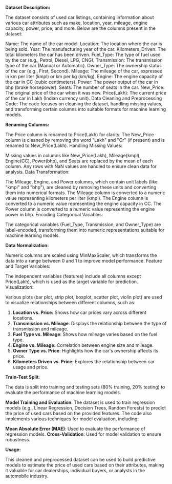 **Dataset Description:**

The dataset consists of used car listings, containing information about various car attributes such as make, location, year, mileage, engine capacity, power, price, and more. Below are the columns present in the dataset:

Name: The name of the car model.
Location: The location where the car is being sold.
Year: The manufacturing year of the car.
Kilometers_Driven: The total kilometers the car has been driven.
Fuel_Type: The type of fuel used by the car (e.g., Petrol, Diesel, LPG, CNG).
Transmission: The transmission type of the car (Manual or Automatic).
Owner_Type: The ownership status of the car (e.g., First, Second).
Mileage: The mileage of the car, expressed in km per liter (kmpl) or km per kg (km/kg).
Engine: The engine capacity of the car in CC (cubic centimeters).
Power: The power output of the car in bhp (brake horsepower).
Seats: The number of seats in the car.
New_Price: The original price of the car when it was new.
Price(Lakh): The current price of the car in Lakh (Indian currency unit).
Data Cleaning and Preprocessing Code:
The code focuses on cleaning the dataset, handling missing values, and transforming certain columns into suitable formats for machine learning models.

**Renaming Columns:**

The Price column is renamed to Price(Lakh) for clarity.
The New_Price column is cleaned by removing the word "Lakh" and "Cr" (if present) and is renamed to New_Price(Lakh).
Handling Missing Values:

Missing values in columns like New_Price(Lakh), Mileage(kmpl), Engine(CC), Power(bhp), and Seats are replaced by the mean of each column.
Any rows with NaN values are handled to ensure clean data for analysis.
Data Transformation:

The Mileage, Engine, and Power columns, which contain unit labels (like "kmpl" and "bhp"), are cleaned by removing these units and converting them into numerical formats.
The Mileage column is converted to a numeric value representing kilometers per liter (kmpl).
The Engine column is converted to a numeric value representing the engine capacity in CC.
The Power column is converted to a numeric value representing the engine power in bhp.
Encoding Categorical Variables:

The categorical variables (Fuel_Type, Transmission, and Owner_Type) are label-encoded, transforming them into numeric representations suitable for machine learning models.

**Data Normalization:**

Numeric columns are scaled using MinMaxScaler, which transforms the data into a range between 0 and 1 to improve model performance.
Feature and Target Variables:

The independent variables (features) include all columns except Price(Lakh), which is used as the target variable for prediction.
Visualization:

Various plots (bar plot, strip plot, boxplot, scatter plot, violin plot) are used to visualize relationships between different columns, such as:
1. **Location vs. Price:** Shows how car prices vary across different locations.
2. **Transmission vs. Mileage**: Displays the relationship between the type of transmission and mileage.
3. **Fuel Type vs. Mileage**: Shows how mileage varies based on the fuel type.
4. **Engine vs. Mileage:** Correlation between engine size and mileage.
5. **Owner Type vs. Price**: Highlights how the car's ownership affects its price.
6. **Kilometers Driven vs. Price:** Explores the relationship between car usage and price.

**Train-Test Split**:

The data is split into training and testing sets (80% training, 20% testing) to evaluate the performance of machine learning models.

**Model Training and Evaluation**:
The dataset is used to train regression models (e.g., Linear Regression, Decision Trees, Random Forests) to predict the price of used cars based on the provided features. The code also implements various techniques for model evaluation, including:

**Mean Absolute Error (MAE)**: Used to evaluate the performance of regression models.
**Cross-Validation**: Used for model validation to ensure robustness.

**Usage:**

This cleaned and preprocessed dataset can be used to build predictive models to estimate the price of used cars based on their attributes, making it valuable for car dealerships, individual buyers, or analysts in the automobile industry.







